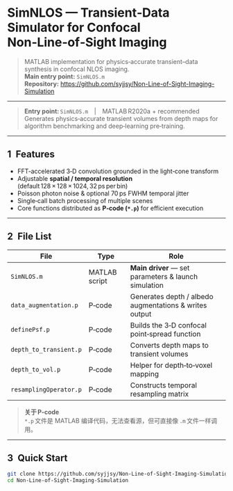 # SimNLOS — Transient‑Data Simulator for Confocal Non‑Line‑of‑Sight Imaging


> MATLAB implementation for physics‑accurate transient–data synthesis in confocal NLOS imaging.  
> **Main entry point:** `SimNLOS.m`  
> **Repository:** <https://github.com/syjjsy/Non-Line-of-Sight-Imaging-Simulation>

---
> **Entry point:** `SimNLOS.m` | MATLAB R2020a + recommended  
> Generates physics‑accurate transient volumes from depth maps for algorithm benchmarking and deep‑learning pre‑training.

---

## 1 Features
* FFT‑accelerated 3‑D convolution grounded in the light‑cone transform  
* Adjustable **spatial / temporal resolution** (default 128 × 128 × 1024, 32 ps per bin)  
* Poisson photon noise & optional 70 ps FWHM temporal jitter  
* Single‑call batch processing of multiple scenes  
* Core functions distributed as **P‑code (`*.p`)** for efficient execution

---

## 2 File List
| File | Type | Role |
| ---- | ---- | ---- |
| `SimNLOS.m` | MATLAB script | **Main driver** — set parameters & launch simulation |
| `data_augmentation.p` | P‑code | Generates depth / albedo augmentations & writes output |
| `definePsf.p` | P‑code | Builds the 3‑D confocal point‑spread function |
| `depth_to_transient.p` | P‑code | Converts depth maps to transient volumes |
| `depth_to_vol.p` | P‑code | Helper for depth‑to‑voxel mapping |
| `resamplingOperator.p` | P‑code | Constructs temporal resampling matrix |


> **关于 P‑code**  
> `*.p` 文件是 MATLAB 编译代码，无法查看源，但可直接像 `.m` 文件一样调用。

---

## 3 Quick Start

```bash
git clone https://github.com/syjjsy/Non-Line-of-Sight-Imaging-Simulation.git
cd Non-Line-of-Sight-Imaging-Simulation
